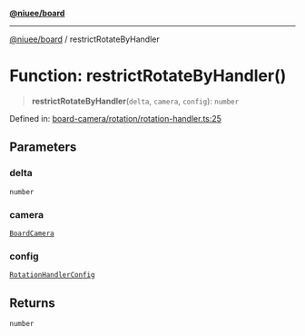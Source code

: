 [**@niuee/board**](../README.md)

***

[@niuee/board](../globals.md) / restrictRotateByHandler

# Function: restrictRotateByHandler()

> **restrictRotateByHandler**(`delta`, `camera`, `config`): `number`

Defined in: [board-camera/rotation/rotation-handler.ts:25](https://github.com/niuee/board/blob/e6c1edcccf6525a0cc9088782c7c4653e837f533/src/board-camera/rotation/rotation-handler.ts#L25)

## Parameters

### delta

`number`

### camera

[`BoardCamera`](../interfaces/BoardCamera.md)

### config

[`RotationHandlerConfig`](../type-aliases/RotationHandlerConfig.md)

## Returns

`number`
